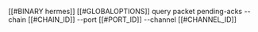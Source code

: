 [[#BINARY hermes]] [[#GLOBALOPTIONS]] query packet pending-acks --chain [[#CHAIN_ID]] --port [[#PORT_ID]] --channel [[#CHANNEL_ID]]